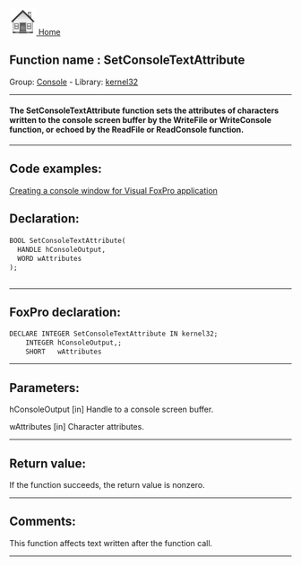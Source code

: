 [<img src="../../images/home.png"> Home ](https://github.com/VFPX/Win32API)  

## Function name : SetConsoleTextAttribute
Group: [Console](../../functions_group.md#Console)  -  Library: [kernel32](../../Libraries.md#kernel32)  
***  


#### The SetConsoleTextAttribute function sets the attributes of characters written to the console screen buffer by the WriteFile or WriteConsole function, or echoed by the ReadFile or ReadConsole function. 
***  


## Code examples:
[Creating a console window for Visual FoxPro application](../../samples/sample_474.md)  

## Declaration:
```foxpro  
BOOL SetConsoleTextAttribute(
  HANDLE hConsoleOutput,
  WORD wAttributes
);
  
```  
***  


## FoxPro declaration:
```foxpro  
DECLARE INTEGER SetConsoleTextAttribute IN kernel32;
	INTEGER hConsoleOutput,;
	SHORT   wAttributes  
```  
***  


## Parameters:
hConsoleOutput 
[in] Handle to a console screen buffer.

wAttributes 
[in] Character attributes.   
***  


## Return value:
If the function succeeds, the return value is nonzero.  
***  


## Comments:
This function affects text written after the function call.  
  
***  

